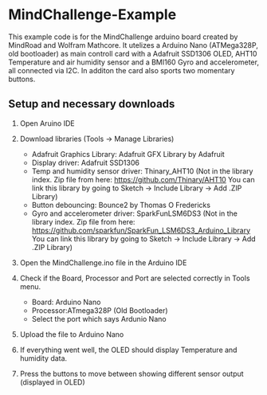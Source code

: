 # MindChallenge-Example
This example code is for the MindChallenge arduino board created by MindRoad and Wolfram Mathcore. It utelizes a Arduino Nano (ATMega328P, old bootloader) as main controll card with a Adafruit SSD1306 OLED, AHT10 Temperature and air humidity sensor and a BMI160 Gyro and accelerometer, all connected via I2C. In additon the card also sports two momentary buttons.

## Setup and necessary downloads

1. Open Aruino IDE

2. Download libraries (Tools -> Manage Libraries)
    - Adafruit Graphics Library: Adafruit GFX Library by Adafruit
    - Display driver: Adafruit SSD1306
    - Temp and humidity sensor driver: Thinary_AHT10 (Not in the library index. Zip file from here: <a href="https://github.com/Thinary/AHT10">https://github.com/Thinary/AHT10</a> You can link this library by going to Sketch -> Include Library -> Add .ZIP Library)
    - Button debouncing: Bounce2 by Thomas O Fredericks
    - Gyro and accelerometer driver: SparkFunLSM6DS3 (Not in the library index. Zip file from here: <a href="https://github.com/sparkfun/SparkFun_LSM6DS3_Arduino_Library">https://github.com/sparkfun/SparkFun_LSM6DS3_Arduino_Library</a> You can link this library by going to Sketch -> Include Library -> Add .ZIP Library)

3. Open the MindChallenge.ino file in the Arduino IDE

4. Check if the Board, Processor and Port are selected correctly in Tools menu.
	- Board: Arduino Nano
	- Processor:ATmega328P (Old Bootloader)
	- Select the port which says Ardunio Nano

5. Upload the file to Arduino Nano

6. If everything went well, the OLED should display Temperature and humidity data.

7. Press the buttons to move between showing different sensor output (displayed in OLED)
